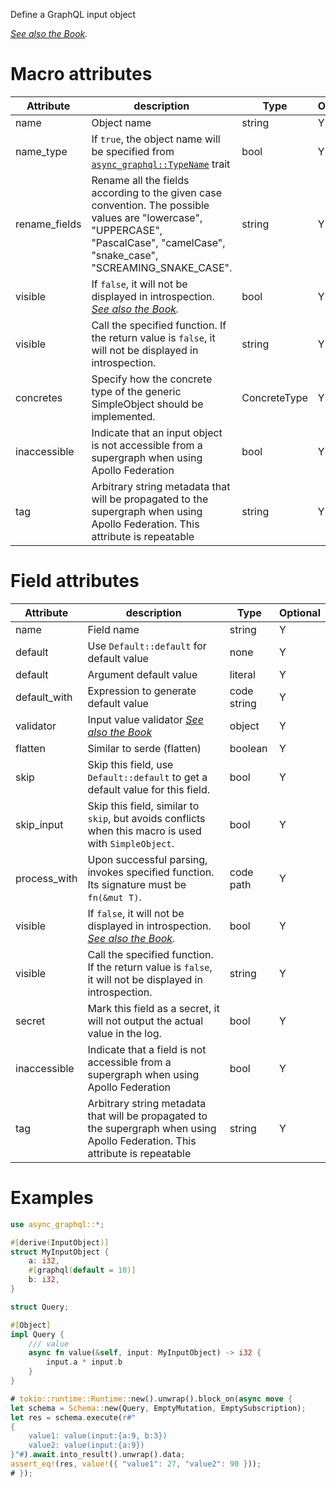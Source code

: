 Define a GraphQL input object

*[See also the Book](https://async-graphql.github.io/async-graphql/en/define_input_object.html).*

# Macro attributes

| Attribute     | description                                                                                                                                                                      | Type         | Optional |
|---------------|----------------------------------------------------------------------------------------------------------------------------------------------------------------------------------|--------------|----------|
| name          | Object name                                                                                                                                                                      | string       | Y        |
| name_type     | If `true`, the object name will be specified from [`async_graphql::TypeName`](https://docs.rs/async-graphql/latest/async_graphql/trait.TypeName.html) trait                      | bool         | Y        |
| rename_fields | Rename all the fields according to the given case convention. The possible values are "lowercase", "UPPERCASE", "PascalCase", "camelCase", "snake_case", "SCREAMING_SNAKE_CASE". | string       | Y        |
| visible       | If `false`, it will not be displayed in introspection. *[See also the Book](https://async-graphql.github.io/async-graphql/en/visibility.html).*                                  | bool         | Y        |
| visible       | Call the specified function. If the return value is `false`, it will not be displayed in introspection.                                                                          | string       | Y        |
| concretes     | Specify how the concrete type of the generic SimpleObject should be implemented.                                                                                                 | ConcreteType | Y        |
| inaccessible  | Indicate that an input object is not accessible from a supergraph when using Apollo Federation                                                                                   | bool         | Y        |
| tag           | Arbitrary string metadata that will be propagated to the supergraph when using Apollo Federation. This attribute is repeatable                                                   | string       | Y        |

# Field attributes

| Attribute    | description                                                                                                                                     | Type        | Optional |
|--------------|-------------------------------------------------------------------------------------------------------------------------------------------------|-------------|----------|
| name         | Field name                                                                                                                                      | string      | Y        |
| default      | Use `Default::default` for default value                                                                                                        | none        | Y        |
| default      | Argument default value                                                                                                                          | literal     | Y        |
| default_with | Expression to generate default value                                                                                                            | code string | Y        |
| validator    | Input value validator *[See also the Book](https://async-graphql.github.io/async-graphql/en/input_value_validators.html)*                       | object      | Y        |
| flatten      | Similar to serde (flatten)                                                                                                                      | boolean     | Y        |
| skip         | Skip this field, use `Default::default` to get a default value for this field.                                                                  | bool        | Y        |
| skip_input   | Skip this field, similar to `skip`, but avoids conflicts when this macro is used with `SimpleObject`.                                           | bool        | Y        |
| process_with | Upon successful parsing, invokes specified function. Its signature must be `fn(&mut T)`.                                                        | code path   | Y        |
| visible      | If `false`, it will not be displayed in introspection. *[See also the Book](https://async-graphql.github.io/async-graphql/en/visibility.html).* | bool        | Y        |
| visible      | Call the specified function. If the return value is `false`, it will not be displayed in introspection.                                         | string      | Y        |
| secret       | Mark this field as a secret, it will not output the actual value in the log.                                                                    | bool        | Y        |
| inaccessible | Indicate that a field is not accessible from a supergraph when using Apollo Federation                                                          | bool        | Y        |
| tag          | Arbitrary string metadata that will be propagated to the supergraph when using Apollo Federation. This attribute is repeatable                  | string      | Y        |

# Examples

```rust
use async_graphql::*;

#[derive(InputObject)]
struct MyInputObject {
    a: i32,
    #[graphql(default = 10)]
    b: i32,
}

struct Query;

#[Object]
impl Query {
    /// value
    async fn value(&self, input: MyInputObject) -> i32 {
        input.a * input.b
    }
}

# tokio::runtime::Runtime::new().unwrap().block_on(async move {
let schema = Schema::new(Query, EmptyMutation, EmptySubscription);
let res = schema.execute(r#"
{
    value1: value(input:{a:9, b:3})
    value2: value(input:{a:9})
}"#).await.into_result().unwrap().data;
assert_eq!(res, value!({ "value1": 27, "value2": 90 }));
# });
```
